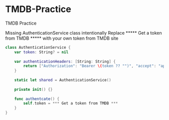 # TMDB-Practice
TMDB Practice

Missing AuthenticationService class intentionally
Replace ***** Get a token from TMDB ***** with your own token from TMDB site

```swift
class AuthenticationService {
    var token: String? = nil
    
    var authenticationHeaders: [String: String] {
        return ["Authorization": "Bearer \(token ?? "")", "accept": "application/json"]
    }
    
    static let shared = AuthenticationService()
    
    private init() {}
    
    func authentcate() {
        self.token = *** Get a token from TMDB ***
    }
}

```
